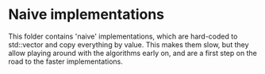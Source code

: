 # Naive implementations

This folder contains 'naive' implementations, which are hard-coded to std::vector and copy everything by value. This makes them slow, but they allow playing around with the algorithms early on, and are a first step on the road to the faster implementations.
